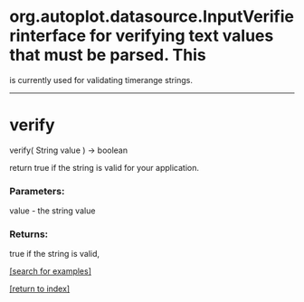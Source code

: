 # org.autoplot.datasource.InputVerifierinterface for verifying text values that must be parsed.  This
 is currently used for validating timerange strings.
***
<a name="verify"></a>
# verify
verify( String value ) &rarr; boolean

return true if the string is valid for your
 application.

### Parameters:
value - the string value

### Returns:
true if the string is valid,

<a href="https://github.com/autoplot/dev/search?q=verify&unscoped_q=verify">[search for examples]</a>

<a href="https://github.com/autoplot/documentation/blob/master/javadoc/index-all.md">[return to index]</a>


